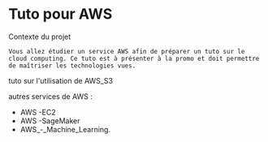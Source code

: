 # Tuto pour AWS


Contexte du projet

``Vous allez étudier un service AWS afin de préparer un tuto sur le cloud computing. Ce tuto est à présenter à la promo et doit permettre de maîtriser les technologies vues.``

tuto sur l'utilisation de AWS_S3

autres services de AWS :
  - AWS -EC2
  - AWS -SageMaker
  - AWS_-_Machine_Learning.
